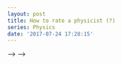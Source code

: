 ```yaml
---
layout: post
title: How to rate a physicist (?)
series: Physics
date: '2017-07-24 17:28:15'
---
```


<!--My boss has been away for a couple of weeks. I'm in that weird limbo between the completion of a project and the beginning of another one. Uncertain about what to do next and somewhat bored to even start thinking. I figured that all I needed was some good old ego boost. Didn't turn out as i thought.-->
<!---->
<!--The community of physicists to which I belong, high energy physics, is somewhat small and peculiar. Our job is to develop new ideas and write papers about them. The new ideas we try to develop are about Nature, trying to understand and explain the way it works at the most fundamental level.-->
<!---->
<!--The papers we write are usually published on scientific journal like in any other scientific field. What is peculiar about high energy physics is that nobody really cares about scientific journals and to make our ideas immediately accessible as they are in final form the [arXiv] was created (in the beginning of the nineties). When a paper of mine is ready I would just post it there for anybody to read it. For free.-->
<!---->
<!--The [arXiv] is divided in many categories depending on the discipline. All my papers are in two of them [hep-ph] and [hep-th], standing for High Energy Physics - Phenomenology and Theory.-->
<!---->
<!--The arXiv did not exist when [Steven Weinberg] wrote his most cited and Nobel worth paper, [A Model of Leptons], so you will not find it there. Luckily there is another online tool which is bread and butter for high energy physicist, which allows you to search for every single paper ever written by the community. This is the [INSPIRE] database.-->
<!---->
<!--INSPIRE periodically upload a [screenshot] of the whole high energy physics production (and more) in XML form. Every paper and author is assigned a unique identifier. The database contains information about each paper, like title, abstract, date of appearance in any form, arXiv identifier (if it applies), and so on. An almost complete description of the database can be found [here].-->
<!---->
<!--So my plan: download the INSPIRE database and compare various bibliographical indices for the high energy physicist of my generation.-->
<!---->
<!--# Reading the database-->
<!---->
<!--Two files are relevant for our purposes, they are HEP and HepNames, the first containing records of papers and the second records of authors both with their unique ID. -->
<!---->
<!--The first problem to face is the size of the HEP file, something short of 18 GB. Simply reading it into memory is out of the question as it would annihilate my laptop. One possibility is to be somewhat clever and use some library like `ElementTree` to parse the XML. I ain't got no time to learn all that. One very efficient brute force approach is to parse the XML file like a normal text file and save the relevant information from each record, without overloading your memory.-->
<!---->
<!--```js-->
<!--rec = ''-->
<!--with open('HEP-records.xml','rb') as f:-->
<!--    flag = False-->
<!--    for line in f:-->
<!--        if '<record>' in line:-->
<!--            rec = line-->
<!--            flag = True-->
<!--        elif '</record>'in line:-->
<!--            rec += line-->
<!--            flag = False-->
<!--            process_record(rec)-->
<!--            del rec-->
<!--        elif append:-->
<!--            rec += line-->
<!--```-->
<!---->
<!--The previous loop read the content of the XML between two `<record>` tags and call the function `process_record` on it. This function now has to deal with a very small chunk of the original XML file and extract the relevant info from it. For instance-->
<!---->
<!--```js-->
<!--import xml.etree.ElementTree as ET-->
<!---->
<!--def process_record(rec):-->
<!--    chunk = ET.fromstring(rec)-->
<!--    item=chunk.findall("./controlfield[@tag='001']")-->
<!--    dictionary = {'item': item}-->
<!--    append_record(dictionary)-->
<!--```-->
<!---->
<!--In this case the `001` tag read the unique INSPIRE ID for the paper. Many more field have of course to be recorded for the analysis. The function `append_record` finally append the dictionary to a file (again without having to load the whole thing in memory)-->
<!---->
<!--```js-->
<!--import os-->
<!---->
<!--def append_record(dictionary):-->
<!--    with open('INSPIRE', 'a') as f:-->
<!--        json.dump(dictionary, f)-->
<!--        f.write(os.linesep)-->
<!--```-->
<!---->
<!--The resulting file is in JSON style but it is not a JSON yet, it has to be properly wrapped, but that's easy.-->
<!---->
<!--```js-->
<!--with open('INSPIRE') as f:-->
<!--    list = [json.loads(line) for line in f]-->
<!--with open('INSPIRE.json', 'w') as f:-->
<!--    json.dump(list, f)-->
<!--```-->
<!---->
<!--The full codes to read both the HEP and the HepNames database can be found one [GitHub]. I also uploaded a reduced version of the HEP database itself. It is a snapshot of INSPIRE at the time this post was written, so it can get old.-->
<!---->
<!--The field which are relevant for the bibliographic analyisis are the following. From HEP-->
<!---->
<!--```js-->
<!--item=chunk.findall("./controlfield[@tag='001']") # ID-->
<!--cat=chunk.findall("./datafield[@tag='037']/subfield[@code='c']") # arXiv category-->
<!--date=chunk.findall("./datafield[@tag='269']/subfield[@code='c']") # date of appearance-->
<!--aut1=chunk.findall("./datafield[@tag='100']/subfield[@code='x']") # first author ID-->
<!--aut2=chunk.findall("./datafield[@tag='700']/subfield[@code='x']") # other authors ID-->
<!--refs=chunk.findall("./datafield[@tag='999'][@ind1='C'][@ind2='5']/subfield[@code='0']") # list of references-->
<!--```-->
<!---->
<!--and from HepNames-->
<!---->
<!--```js-->
<!--item_aut=chunk.findall("./controlfield[@tag='001']") # ID-->
<!--name=chunk.findall("./datafield[@tag='100']/subfield[@code='a']") #author name-->
<!--```-->
<!---->
<!--The resulting tables can be read in as `pandas` dataframes. -->
<!---->
<!--```js-->
<!--import pandas as pd-->
<!---->
<!--data_HEP=pd.read_json('INSPIRE')-->
<!--data_names=pd.read_json('HEPNAMES.json')-->
<!---->
<!--```-->
<!---->
<!--This is the way one HEP record looks.-->
<!---->
<!--{% include image.html file="heprec" description="Also known as NNaturalness" %}-->
<!---->
<!--I joined the field `aut1` and `aut2` into the new field `authors` and extracted a field `year` from `date`.-->
<!---->
<!--# The analysis-->
<!---->
<!--Now the various simplifications for the analysis. I am interested in comparing the my bibliographical record with those of authors active in my field and belonging to my same generation. I published my first paper in the second half of the noughties. All my papers get sent to the arXiv before they get pubished on a journal and this is pretty common for people in my field. More specifically all my papers appear on the hep-ph and hep-th categories of the arXiv.-->
<!---->
<!--I will thuse rate authors in terms of papers they wrote on hep-ph and hep-th. I will furthermore restrict to those who published their first paper on hep-ph and hep-th no earlier than 2006.-->
<!---->
<!--The arXiv category paper can be selected according to the `cat` field-->
<!---->
<!--```js-->
<!--data_HEP=data[data['cat2_'].isin(['hep-ph','hep-th'])]-->
<!--```-->
<!---->
<!--In order to enforce the time requirement I define a list of unique authors as-->
<!---->
<!--```js-->
<!--temp=data_HEP['authors'].tolist()-->
<!--unique_authors = [item for sublist in temp for item in sublist]-->
<!--unique_authors = set(unique_authors)-->
<!--```-->
<!---->
<!--I then define 'old' authors as those having a paper before 2006, and 'young' authors as the rest-->
<!---->
<!--```js-->
<!--data_HEP_old=data_HEP[data_HEP['year0_']<2006]-->
<!--temp=data_HEP_old['authors_'].tolist()-->
<!--unique_authors_old = [item for sublist in temp for item in sublist]-->
<!--unique_authors_old = set(unique_authors_old)-->
<!--unique_authors_young = [x for x in unique_authors if x not in unique_authors_old]-->
<!--```-->
<!---->
<!--The number of young authors so defined is 10983. I also define `data_HEP_young` as the subset of hep-ph/th papers written by at least one 'young' author. The number of such papers is 42612.-->
<!---->
<!--So some disclaimer. If you are reading and your most cited paper appeared on astro-ph, well, it will not be counted. Similarly if you belong to a big experimental collaboration but you are also a theorist, your 1000+ papers from [CMS] from your experiment will not be counted. Also, give a 10% error margin to all the numbers I will quote. Don't get mad at me.-->
<!---->
<!--Notice however that ALL paper of the INSPIRE database will be considered for citations. So if you paper written on hep-ph had on some other field like hep-ex or astro-ph, this will matter.-->
<!---->
<!---->
<!--# Some results-->
<!---->
<!--The first thing one can do is to associate to every 'young' author the number of paper he/she wrote. This can be done with a simple list comprehension counting how many times each young author appears among the entries of `data_HEP_young['authors']`.-->
<!---->
<!--```js-->
<!--from collections import Counter-->
<!---->
<!--authorship_young=data_HEP_young['authors'].tolist()-->
<!--authorship_young=[item for sublist in authorship_young for item in sublist]-->
<!--authorship_count_young=Counter(authorship_young)-->
<!--data_authors=pd.Series(unique_authors_young).to_frame(name='authorID')-->
<!--num_papers=[authorship_count_young[str(l)] for l in unique_authors_young]-->
<!--data_authors= data_authors.assign(n_papers=pd.Series(num_papers).values)-->
<!--map_names=pd.Series(data_names.name.values,index=data_names.item_aut).to_dict() #Add name-->
<!--data_authors['name']=data_authors['authorID'].map(map_names)-->
<!---->
<!--```-->
<!---->
<!--This is the result ordered py 'n_paper'. The field 'year_0' show the year the first paper was published.-->
<!---->
<!--{% include image.html file="numpap" description="Da fuq" %}-->
<!---->
<!--DANG! Considering that this does not even include all papers, the first two authors wrote roughly 12 papers per year. I have to say that while the first author publishes on hep-ph, his paper are typically dealing with nuclear physics problems. The second author on the other hand is a full fledged phenomenologist. Also you may notice that the first ten or so authors all publish mainly on hep-ph. Just to keep it real. My on this table is 29 papers in 10 years. Kinda sad.-->
<!---->
<!---->
<!---->
<!--<!---->-->
<!--<!--{% include image.html file="rosemary10.jpg" description="Surprise" %}-->-->
<!---->
<!--[arXiv]: https://arxiv.org/-->
<!--[hep-ph]: https://arxiv.org/list/hep-ph/new-->
<!--[hep-th]: https://arxiv.org/list/hep-th/new-->
<!--[Steven Weinberg]: https://en.wikipedia.org/wiki/Steven_Weinberg-->
<!--[A Model of Leptons]: https://journals.aps.org/prl/abstract/10.1103/PhysRevLett.19.1264-->
<!--[INSPIRE]: https://inspirehep.net/-->
<!--[screenshot]: http://inspirehep.net/dumps/inspire-dump.html-->
<!--[here]: https://twiki.cern.ch/twiki/bin/view/Inspire/DevelopmentRecordMarkup-->
<!--[GitHub]: https://github.com/dlvp/-->
<!--[CMS]: http://cms.web.cern.ch/news/what-cms-->

